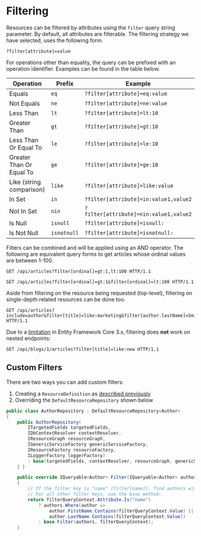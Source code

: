# Filtering

Resources can be filtered by attributes using the `filter` query string parameter.
By default, all attributes are filterable.
The filtering strategy we have selected, uses the following form.

```
?filter[attribute]=value
```

For operations other than equality, the query can be prefixed with an operation identifier.
Examples can be found in the table below.

| Operation                     | Prefix        | Example                                   |
|-------------------------------|---------------|-------------------------------------------|
| Equals                        | `eq`          | `?filter[attribute]=eq:value`             |
| Not Equals                    | `ne`          | `?filter[attribute]=ne:value`             |
| Less Than                     | `lt`          | `?filter[attribute]=lt:10`                |
| Greater Than                  | `gt`          | `?filter[attribute]=gt:10`                |
| Less Than Or Equal To         | `le`          | `?filter[attribute]=le:10`                |
| Greater Than Or Equal To      | `ge`          | `?filter[attribute]=ge:10`                |
| Like (string comparison)      | `like`        | `?filter[attribute]=like:value`           |
| In Set                        | `in`          | `?filter[attribute]=in:value1,value2`     |
| Not In Set                    | `nin`         | `?filter[attribute]=nin:value1,value2`    |
| Is Null                       | `isnull`      | `?filter[attribute]=isnull:`              |
| Is Not Null                   | `isnotnull`   | `?filter[attribute]=isnotnull:`           |

Filters can be combined and will be applied using an AND operator.
The following are equivalent query forms to get articles whose ordinal values are between 1-100.

```http
GET /api/articles?filter[ordinal]=gt:1,lt:100 HTTP/1.1
```
```http
GET /api/articles?filter[ordinal]=gt:1&filter[ordinal]=lt:100 HTTP/1.1
```

Aside from filtering on the resource being requested (top-level), filtering on single-depth related resources can be done too.

```http
GET /api/articles?include=author&filter[title]=like:marketing&filter[author.lastName]=Smith HTTP/1.1
```

Due to a [limitation](https://github.com/dotnet/efcore/issues/1833) in Entity Framework Core 3.x, filtering does **not** work on nested endpoints:

```http
GET /api/blogs/1/articles?filter[title]=like:new HTTP/1.1
```


## Custom Filters

There are two ways you can add custom filters:

1. Creating a `ResourceDefinition` as [described previously](~/usage/resources/resource-definitions.html#custom-query-filters)
2. Overriding the `DefaultResourceRepository` shown below

```c#
public class AuthorRepository : DefaultResourceRepository<Author>
{
    public AuthorRepository(
        ITargetedFields targetedFields,
        IDbContextResolver contextResolver,
        IResourceGraph resourceGraph,
        IGenericServiceFactory genericServiceFactory,
        IResourceFactory resourceFactory,
        ILoggerFactory loggerFactory)
        : base(targetedFields, contextResolver, resourceGraph, genericServiceFactory, resourceFactory, loggerFactory)
    { }

    public override IQueryable<Author> Filter(IQueryable<Author> authors, FilterQueryContext filterQueryContext)
    {
        // If the filter key is "name" (filter[name]), find authors with matching first or last names.
        // For all other filter keys, use the base method.
        return filterQueryContext.Attribute.Is("name")
            ? authors.Where(author =>
                author.FirstName.Contains(filterQueryContext.Value) ||
                author.LastName.Contains(filterQueryContext.Value))
            : base.Filter(authors, filterQueryContext);
    }
```
